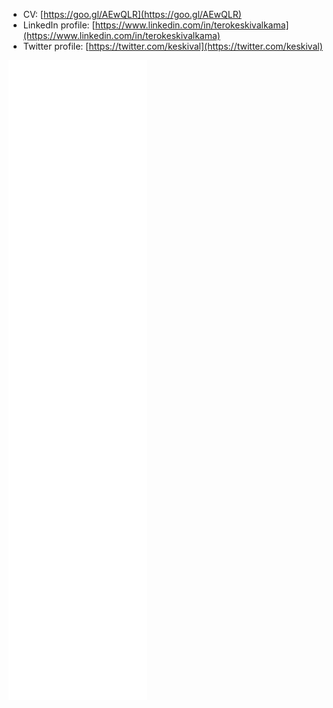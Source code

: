 - CV: [https://goo.gl/AEwQLR](https://goo.gl/AEwQLR)
- LinkedIn profile: [https://www.linkedin.com/in/terokeskivalkama](https://www.linkedin.com/in/terokeskivalkama)
- Twitter profile: [https://twitter.com/keskival](https://twitter.com/keskival)

![Metrics](/github-metrics.svg)
